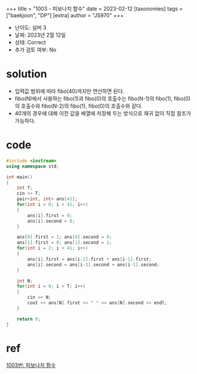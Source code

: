 +++
title = "1003 - 피보나치 함수"
date = 2023-02-12
[taxonomies]
tags = ["baekjoon", "DP"]
[extra]
author = "JS970"
+++

- 난이도: 실버 3
- 날짜: 2023년 2월 12일
- 상태: Correct
- 추가 검토 여부: No

# solution

- 입력값 범위에 따라 fibo(40)까지만 연산하면 된다.
- fibo(N)에서 사용하는 fibo(1)과 fibo(0)의 호출수는 fibo(N-1)의 fibo(1), fibo(0)의 호출수와 fibo(N-2)의 fibo(1), fibo(0)의 호출수와 같다.
- 40개의 경우에 대해 이전 값을 배열에 저장해 두는 방식으로 재귀 없이 직접 참조가 가능하다.

# code

```cpp
#include <iostream>
using namespace std;

int main()
{
    int T;
    cin >> T;
    pair<int, int> ans[41];
    for(int i = 0; i < 41; i++)
    {
        ans[i].first = 0;
        ans[i].second = 0;
    }

    ans[0].first = 1; ans[0].second = 0;
    ans[1].first = 0; ans[1].second = 1;
    for(int i = 2; i < 41; i++)
    {
        ans[i].first = ans[i-2].first + ans[i-1].first;
        ans[i].second = ans[i-2].second + ans[i-1].second;
    }

    int N;
    for(int i = 0; i < T; i++)
    {
        cin >> N;
        cout << ans[N].first << " " << ans[N].second << endl;
    }

    return 0;
}
```

# ref

[1003번: 피보나치 함수](https://www.acmicpc.net/problem/1003)


